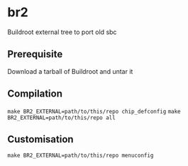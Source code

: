 # br2
Buildroot external tree to port old sbc

## Prerequisite
Download a tarball of Buildroot and untar it

## Compilation
`make BR2_EXTERNAL=path/to/this/repo chip_defconfig`
`make BR2_EXTERNAL=path/to/this/repo all`

## Customisation
`make BR2_EXTERNAL=path/to/this/repo menuconfig`
